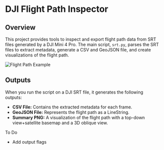 # DJI Flight Path Inspector

## Overview

This project provides tools to inspect and export flight path data from SRT files generated by a DJI Mini 4 Pro. The main script, `srt.py`, parses the SRT files to extract metadata, generate a CSV and GeoJSON file, and create visualizations of the flight path.

![Flight Path Example](https://github.com/jonm3D/DJI_SRT_Tool/blob/main/example/DJI_20240614201546_0037_D/DJI_20240614201546_0037_D_flight_summary.gif?raw=true)

## Outputs
When you run the script on a DJI SRT file, it generates the following outputs:

- **CSV File:** Contains the extracted metadata for each frame.
- **GeoJSON File:** Represents the flight path as a LineString.
- **Summary PNG:** A visualization of the flight path with a top-down view+satellite basemap and a 3D oblique view.

To Do
- Add output flags